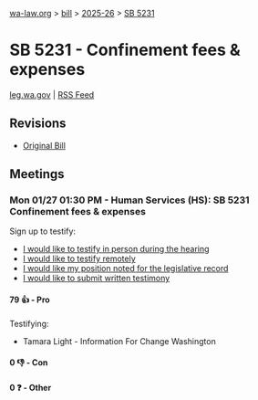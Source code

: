 [wa-law.org](/) > [bill](/bill/) > [2025-26](/bill/2025-26/) > [SB 5231](/bill/2025-26/sb/5231/)

# SB 5231 - Confinement fees & expenses
[leg.wa.gov](https://app.leg.wa.gov/billsummary?BillNumber=5231&Year=2025&Initiative=false) | [RSS Feed](./rss.xml)

## Revisions
* [Original Bill](1/)

## Meetings
### Mon 01/27 01:30 PM - Human Services (HS): SB 5231 Confinement fees & expenses
Sign up to testify:
* [I would like to testify in person during the hearing](https://app.leg.wa.gov/csi/Testifier/Add?chamber=House&mId=32561&aId=161996&caId=25003&tId=1)
* [I would like to testify remotely](https://app.leg.wa.gov/csi/Testifier/Add?chamber=House&mId=32561&aId=161996&caId=25003&tId=2)
* [I would like my position noted for the legislative record](https://app.leg.wa.gov/csi/Testifier/Add?chamber=House&mId=32561&aId=161996&caId=25003&tId=3)
* [I would like to submit written testimony](https://app.leg.wa.gov/csi/Testifier/Add?chamber=House&mId=32561&aId=161996&caId=25003&tId=4)

#### 79 👍 - Pro
Testifying:
* Tamara Light - Information For Change Washington

#### 0 👎 - Con

#### 0 ❓ - Other
